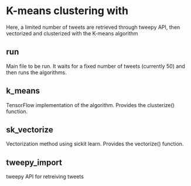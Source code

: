 # K-means clustering with 

Here, a limited number of tweets are retrieved through tweepy API, then vectorized and clusterized 
with the K-means algorithm

## run
Main file to be run. It waits for a fixed number of tweets (currently 50) and then runs the algorithms.

## k_means 
TensorFlow implementation of the algorithm. Provides the clusterize() function.

## sk_vectorize
Vectorization method using sickit learn. Provides the vectorize() function.

## tweepy_import
tweepy API for retreiving tweets
